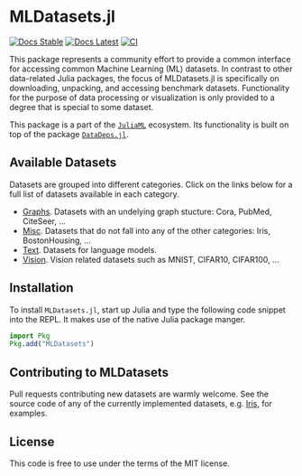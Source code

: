 # MLDatasets.jl

[![Docs Stable](https://img.shields.io/badge/docs-stable-blue.svg)](https://JuliaML.github.io/MLDatasets.jl/stable)
[![Docs Latest](https://img.shields.io/badge/docs-dev-blue.svg)](https://JuliaML.github.io/MLDatasets.jl/dev)
[![CI](https://github.com/JuliaML/MLDatasets.jl/workflows/Unit%20test/badge.svg)](https://github.com/JuliaML/MLDatasets.jl/actions)

This package represents a community effort to provide a common interface for accessing common Machine Learning (ML) datasets. 
In contrast to other data-related Julia packages, the focus of MLDatasets.jl is specifically on downloading, unpacking, and accessing benchmark datasets. 
Functionality for the purpose of data processing or visualization is only provided to a degree that is special to some dataset.

This package is a part of the
[`JuliaML`](https://github.com/JuliaML) ecosystem. 
Its functionality is built on top of the package
[`DataDeps.jl`](https://github.com/oxinabox/DataDeps.jl).


## Available Datasets

Datasets are grouped into different categories. Click on the links below for a full list of datasets available in each category.

- [Graphs](https://juliaml.github.io/MLDatasets.jl/dev/datasets/graphs). Datasets with an undelying graph stucture: Cora, PubMed, CiteSeer, ...
- [Misc](https://juliaml.github.io/MLDatasets.jl/dev/datasets/misc/). Datasets that do not fall into any of the other categories: Iris, BostonHousing, ...
- [Text](https://juliaml.github.io/MLDatasets.jl/dev/datasets/text/). Datasets for language models. 
- [Vision](https://juliaml.github.io/MLDatasets.jl/dev/datasets/vision/). Vision related datasets such as MNIST, CIFAR10, CIFAR100, ... 


## Installation

To install `MLDatasets.jl`, start up Julia and type the following code snippet into the REPL. It makes use of the native Julia package manger.

```julia
import Pkg
Pkg.add("MLDatasets")
```

## Contributing to MLDatasets

Pull requests contributing new datasets are warmly welcome. See the source code of any of the currently implemented datasets, e.g. [Iris](https://github.com/JuliaML/MLDatasets.jl/blob/master/src/datasets/misc/iris.jl), for examples.

## License

This code is free to use under the terms of the MIT license.
